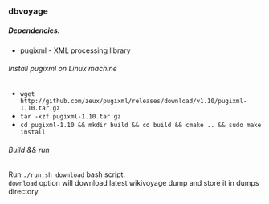 <h3>dbvoyage</h3>
<h5>Dependencies:</h5>
<ul>
    <li>pugixml - XML processing library</li>
</ul>
<h6>Install pugixml on Linux machine</h6>
<ul>
    <li><code>wget http://github.com/zeux/pugixml/releases/download/v1.10/pugixml-1.10.tar.gz</code></li>
    <li><code>tar -xzf pugixml-1.10.tar.gz</code></li>
    <li><code>cd pugixml-1.10 && mkdir build && cd build && cmake .. && sudo make install</code></li>
</ul>
<h6>Build && run </h6>
<p> Run <code>./run.sh download</code> bash script.<br/>
<code>download</code> option will download latest wikivoyage dump and store it in dumps directory.</p>